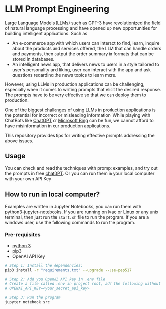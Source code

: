 # LLM Prompt Engineering

Large Language Models (LLMs) such as GPT-3 have revolutionized the field of natural language processing and have opened up new opportunities for building intelligent applications. Such as

- An e-commerce app with which users can interact to find, learn, inquire about the products and services offered, the LLM that can handle orders and payments, then output the order summary in formats that can be stored in databases.
- An intelligent news app, that delivers news to users in a style tailored to user's personality and liking, user can interact with the app and ask questions regarding the news topics to learn more.

However, using LLMs in production applications can be challenging, especially when it comes to writing prompts that elicit the desired response. The prompts have to be very effective so that we can deploy them to production.

One of the biggest challenges of using LLMs in production applications is the potential for incorrect or misleading information. While playing with ChatBots like [ChatGPT](https://www.python.org) or [Microsoft Bing](https://bing.com/chat) can be fun, we cannot afford to have misinformation in our production applications.

This repository provides tips for writing effective prompts addressing the above issues.

## Usage

You can check and read the techniques with prompt examples, and try out the prompts in free [chatGPT](https://chat.openai.com/). Or you can run them in your local computer with your own API Key

## How to run in local computer?

Examples are written in Jupyter Notebooks, you can run them with python3-jupyter-notebooks. If you are running on Mac or Linux or any unix terminal, then just run the `start.sh` file to run the program. If you are a windows user, use the following commands to run the program.

### Pre-requisites

- [python 3](https://www.python.org)
- pip3
- OpenAI API Key

```sh
# Step 1: Install the dependencies:
pip3 install -r "requirements.txt" --upgrade --use-pep517

# Step 2: Add you OpenAI API key in .env file
# Create a file called .env in project root, add the following without the initial # symbol
# OPENAI_API_KEY=<your_secret_api_key>

# Step 3: Run the program
jupyter notebook src
```
